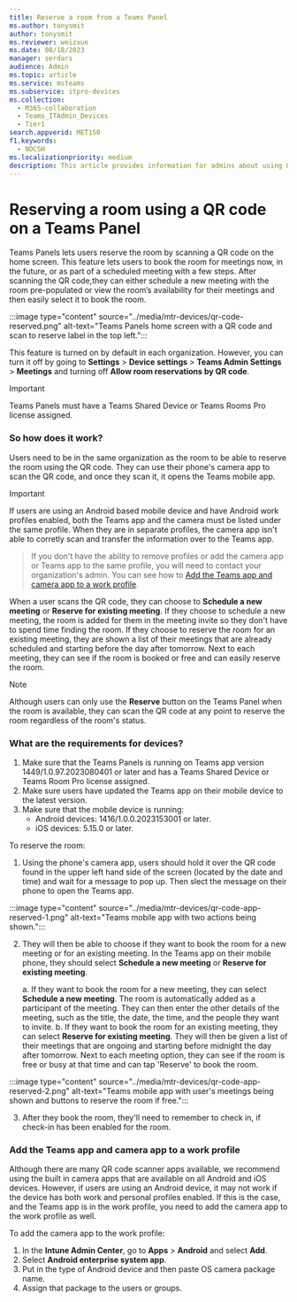 ```yaml
---
title: Reserve a room from a Teams Panel
ms.author: tonysmit
author: tonysmit
ms.reviewer: weizxue
ms.date: 08/18/2023
manager: serdars
audience: Admin
ms.topic: article
ms.service: msteams
ms.subservice: itpro-devices
ms.collection: 
  - M365-collaboration
  - Teams_ITAdmin_Devices
  - Tier1
search.appverid: MET150
f1.keywords: 
  - NOCSH
ms.localizationpriority: medium
description: This article provides information for admins about using QR codes on Teams Panels to reserve rooms in an organization.
---
```


# Reserving a room using a QR code on a Teams Panel

Teams Panels lets users reserve the room by scanning a QR code on the home screen. This feature lets users to book the room for meetings now, in the future, or as part of a scheduled meeting with a few steps. After scanning the QR code,they can either schedule a new meeting with the room pre-populated or view the room’s availability for their meetings and then easily select it to book the room.

  :::image type="content" source="../media/mtr-devices/qr-code-reserved.png" alt-text="Teams Panels home screen with a QR code and scan to reserve label in the top left.":::

This feature is turned on by default in each organization. However, you can turn it off by going to **Settings** > **Device settings** > **Teams Admin Settings** > **Meetings** and turning off **Allow room reservations by QR code**. 

  > [!IMPORTANT]
  > Teams Panels must have a Teams Shared Device or Teams Rooms Pro license assigned.

### So how does it work?

Users need to be in the same organization as the room to be able to reserve the room using the QR code. They can use their phone's camera app to scan the QR code, and once they scan it, it opens the Teams mobile app.

  > [!IMPORTANT]
  > If users are using an Android based mobile device and have Android work profiles enabled, both the Teams app and the camera must be listed under the same profile. When they are in separate profiles, the camera app isn't able to corretly scan and transfer the information over to the Teams app. 

> If you don't have the ability to remove profiles or add the camera app or Teams app to the same profile, you will need to contact your organization's admin. You can see how to [Add the Teams app and camera app to a work profile](#add-the-teams-app-and-camera-app-to-a-work-profile).

When a user scans the QR code, they can choose to **Schedule a new meeting** or **Reserve for existing meeting**. If they choose to schedule a new meeting, the room is added for them in the meeting invite so they don't have to spend time finding the room. If they choose to reserve the room for an existing meeting, they are shown a list of their meetings that are already scheduled and starting before the day after tomorrow. Next to each meeting, they can see if the room is booked or free and can easily reserve the room.

  > [!NOTE]
  > Although users can only use the **Reserve** button on the Teams Panel when the room is available, they can scan the QR code at any point to reserve the room regardless of the room's status.

### What are the requirements for devices?

1. Make sure that the Teams Panels is running on Teams app version 1449/1.0.97.2023080401 or later and has a Teams Shared Device or Teams Room Pro license assigned.
2. Make sure users have updated the Teams app on their mobile device to the latest version.
3. Make sure that the mobile device is running:
    - Android devices: 1416/1.0.0.2023153001 or later.
    - iOS devices: 5.15.0 or later.

To reserve the room:
1. Using the phone's camera app, users should hold it over the QR code found in the upper left hand side of the screen (located by the date and time) and wait for a message to pop up. Then slect the message on their phone to open the Teams app.

  :::image type="content" source="../media/mtr-devices/qr-code-app-reserved-1.png" alt-text="Teams mobile app with two actions being shown.":::

2. They will then be able to choose if they want to book the room for a new meeting or for an existing meeting. In the Teams app on their mobile phone, they should select **Schedule a new meeting** or **Reserve for existing meeting**.

    a. If they want to book the room for a new meeting, they can select **Schedule a new meeting**. The room is automatically added as a participant of the meeting. They can then enter the other details of the meeting, such as the title, the date, the time, and the people they want to invite.
    b. If they want to book the room for an existing meeting, they can select **Reserve for existing meeting**. They will then be given a list of their meetings that are ongoing and starting before midnight the day after tomorrow. Next to each meeting option, they can see if the room is free or busy at that time and can tap 'Reserve' to book the room.

:::image type="content" source="../media/mtr-devices/qr-code-app-reserved-2.png" alt-text="Teams mobile app with user's meetings being shown and buttons to reserve the room if free.":::

3. After they book the room, they'll need to remember to check in, if check-in has been enabled for the room.

### Add the Teams app and camera app to a work profile

Although there are many QR code scanner apps available, we recommend using the built in camera apps that are available on all Android and iOS devices. However, if users are using an Android device, it may not work if the device has both work and personal profiles enabled. If this is the case, and the Teams app is in the work profile, you need to add the camera app to the work profile as well.

To add the camera app to the work profile:
1. In the **Intune Admin Center**, go to **Apps** > **Android** and select **Add**.
2. Select **Android enterprise system app**.
3. Put in the type of Android device and then paste OS camera package name.
4. Assign that package to the users or groups.

